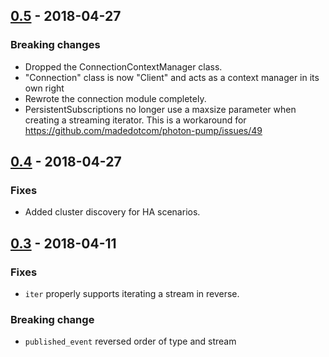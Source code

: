 ## [0.5] - 2018-04-27
### Breaking changes
 - Dropped the ConnectionContextManager class.
 - "Connection" class is now "Client" and acts as a context manager in its own right
 - Rewrote the connection module completely.
 - PersistentSubscriptions no longer use a maxsize parameter when creating a streaming iterator. This is a workaround for https://github.com/madedotcom/photon-pump/issues/49

## [0.4] - 2018-04-27
### Fixes
- Added cluster discovery for HA scenarios.

## [0.3] - 2018-04-11
### Fixes
- `iter` properly supports iterating a stream in reverse. 
### Breaking change
- `published_event` reversed order of type and stream


[0.5]: https://github.com/madecom/photon-pump/compare/v0.4.0...v0.5.0
[0.4]: https://github.com/madecom/photon-pump/compare/v0.3.0...v0.4.0
[0.3]: https://github.com/madecom/photon-pump/compare/v0.2.5...v0.3
[0.2.5]: https://github.com/madecom/photon-pump/compare/v0.2.4...v0.2.5
